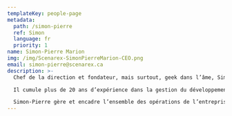 ```yaml
---
templateKey: people-page
metadata:
  path: /simon-pierre
  ref: Simon
  language: fr
  priority: 1
name: Simon-Pierre Marion
img: /img/Scenarex-SimonPierreMarion-CEO.png
email: simon-pierre@scenarex.ca
description: >-
  Chef de la direction et fondateur, mais surtout, geek dans l’âme, Simon-Pierre a lancé Scenarex en 2015 avec l’objectif de concevoir des solutions innovantes ayant un impact durable sur l’industrie de l’édition numérique.

  Il cumule plus de 20 ans d’expérience dans la gestion du développement d’applications des domaines technologiques ainsi que dans la gestion des budgets et de projets, en plus d’être titulaire d’un baccalauréat en sciences informatiques (B.Sc.) et d’une maîtrise administration des affaires pour cadre (eMBA), spécialisée en gestion des technologies.

  Simon-Pierre gère et encadre l’ensemble des opérations de l’entreprise ainsi que son fonctionnement tout en planifiant son développement et sa croissance.
---
```

